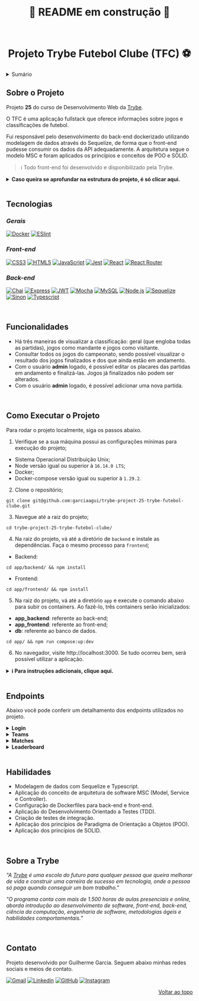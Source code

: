 <h1 align="center">🚧 README em construção 🚧</h1><br />

<a name="readme-top"></a>

<h1 align="center">Projeto Trybe Futebol Clube (TFC) ⚽</h1>

<details>
  <summary>Sumário</summary>
  <ol>
    <li><a href="#sobre-o-projeto">Sobre o Projeto</a></li>
    <li><a href="#tecnologias">Tecnologias</a></li>
    <li><a href="#funcionalidades">Funcionalidades</a></li>
    <li><a href="#como-executar-o-projeto">Como Executar o Projeto</a></li>
    <li><a href="#endpoints">Endpoints</a></li>
    <li><a href="#habilidades">Habilidades</a></li>
    <li><a href="#sobre-a-trybe">Sobre a Trybe</a></li>
    <li><a href="#contato">Contato</a></li>
  </ol>
</details>

## Sobre o Projeto

Projeto **25** do curso de Desenvolvimento Web da [Trybe][trybe-site-url].

O TFC é uma aplicação fullstack que oferece informações sobre jogos e classificações de futebol.

Fui responsável pelo desenvolvimento do back-end dockerizado utilizando modelagem de dados através do Sequelize, de forma que o front-end pudesse consumir os dados da API adequadamente. A arquitetura segue o modelo MSC e foram aplicados os princípios e conceitos de POO e SOLID.

> ℹ️ Todo front-end foi desenvolvido e disponibilizado pela Trybe.

<details>
  <summary><strong> Caso queira se aprofundar na estrutura do projeto, é só clicar aqui.</strong></summary><br />

  O projeto é composto de 4 entidades:

  1️⃣ **Banco de dados:**
  - É um container docker MySQL já configurado no `docker-compose` através de um serviço definido como `db`.
  - Tem o papel de fornecer dados para o serviço de back-end.
  - Durante a execução dos testes sempre vai ser acessado pelo `sequelize` e via porta `3002` do `localhost`;
  - Você também pode conectar a um Cliente MySQL (Workbench, Beekeeper, DBeaver e etc), colocando as credenciais configuradas no `docker-compose` no serviço `db`.

  2️⃣ **Back-end:**
  - Roda na porta `3001` do `localhost`, porta pela qual o front-end faz requisições por padrão;
  - A aplicação é inicializada a partir do arquivo `app/backend/src/server.ts`;
  - O `express` é executado e a aplicação ouve a porta que vem das variáveis de ambiente;
  - Todas as dependências extras (tal como `joi`, `boom`, `express-async-errors`...) devem ser listadas em `app/backend/packages.npm`.

  3️⃣ **Front-end:**
  - Roda na porta `3000` do `localhost`;
  - O front se comunica com serviço de back-end pela url `http://localhost:3001`.

  4️⃣ **Docker:**
  - O `docker-compose` tem a responsabilidade de unir todos os serviços conteinerizados (backend, frontend e db) e subir o projeto completo com o comando `npm run compose:up` ou `npm run compose:up:dev`;
</details>

<!-- [![Projeto TFC][project-demo]][project-url] -->

<br/>

## Tecnologias

### *Gerais*
[![Docker][docker-badge]][docker-url]
[![ESlint][eslint-badge]][eslint-url]


### *Front-end*
[![CSS3][css3-badge]][css3-url]
[![HTML5][html5-badge]][html5-url]
[![JavaScript][javascript-badge]][javascript-url]
[![Jest][jest-badge]][jest-url]
[![React][react-badge]][react-url]
[![React Router][react-router-badge]][react-router-url]

### *Back-end*
[![Chai][chai-badge]][chai-url]
[![Express][express-badge]][express-url]
[![JWT][jwt-badge]][jwt-url]
[![Mocha][mocha-badge]][mocha-url]
[![MySQL][mysql-badge]][mysql-url]
[![Node.js][node-badge]][node-url]
[![Sequelize][sequelize-badge]][sequelize-url]
[![Sinon][sinon-badge]][sinon-url]
[![Typescript][typescript-badge]][typescript-url]

<br/>

## Funcionalidades
<ul>
  <li>Há três maneiras de visualizar a classificação: geral (que engloba todas as partidas), jogos como mandante e jogos como visitante.</li>
  <li>Consultar todos os jogos do campeonato, sendo possível visualizar o resultado dos jogos finalizados e dos que ainda estão em andamento.</li>
  <li>Com o usuário <strong>admin</strong> logado, é possível editar os placares das partidas em andamento e finalizá-las. Jogos já finalizados não podem ser alterados.</li>
  <li>Com o usuário <strong>admin</strong> logado, é possível adicionar uma nova partida.</li>
</ul>

<br/>

## Como Executar o Projeto
Para rodar o projeto localmente, siga os passos abaixo.
<!-- Caso deseje somente testar a aplicação, [clique aqui][project-url]. -->

1. Verifique se a sua máquina possui as configurações mínimas para execução do projeto;
 - Sistema Operacional Distribuição Unix;
 - Node versão igual ou superior à `16.14.0 LTS`;
 - Docker;
 - Docker-compose versão igual ou superior à `1.29.2`.

2. Clone o repositório;
```
git clone git@github.com:garciaagui/trybe-project-25-trybe-futebol-clube.git
```

3. Navegue até a raiz do projeto;
```
cd trybe-project-25-trybe-futebol-clube/
```

4. Na raiz do projeto, vá até a diretório de `backend` e instale as dependências. Faça o mesmo processo para `frontend`;
  - Backend:
  ```
  cd app/backend/ && npm install
  ```
  - Frontend:
  ```
  cd app/frontend/ && npm install
  ```

5. Na raiz do projeto, vá até a diretório `app` e execute o comando abaixo para subir os containers. Ao fazê-lo, três containers serão inicializados:
- **app_backend**: referente ao back-end; 
- **app_frontend**: referente ao front-end;
- **db**: referente ao banco de dados.
```
cd app/ && npm run compose:up:dev
```

6. No navegador, visite http://localhost:3000. Se tudo ocorreu bem, será possível utilizar a aplicação.

<details>
  <summary><strong> ℹ️ Para instruções adicionais, clique aqui.</strong></summary><br />

  - Para executar os testes do back-end, vá até o diretório `app/backend/` e utilize o comando abaixo.
  ```
  npm run test:coverage
  ```

  - Para inicializar a aplicação fora do container e conectar com seu banco local, siga os passos abaixo.
  1. Vá até o diretório `app/backend/`;
  2. Renomeie o arquivo `.env.example` para `.env`;
  3. Configure os valores de acordo com o cenário do seu ambiente (credenciais de banco de dados, secrets desejadas e etc). 
</details>

<br/>

## Endpoints

Abaixo você pode conferir um detalhamento dos endpoints utilizados no projeto.

<details>
  <summary><strong>Login</strong></summary>

  ### POST /login
  - Valida o login do usuário e retorna um token gerado com jsonwebtoken (jwt).

  ### GET /login/validate
  - Valida o login do usuário e retorna o `role` (admin ou user) do usuário.
  ---
</details>

<details>
  <summary><strong>Teams</strong></summary>
  
  ### GET /teams
  - Retorna todos os times registrados no banco de dados.

  ### GET /teams/:id
  - Retorna o time de acordo com o id passado no endpoint.
  ---
</details>
  
<details>
  <summary><strong>Matches</strong></summary>
  
  ### GET /matches
  - Retorna todas as partidas registradas no banco de dados.

  ### POST /matches
  - Registra uma nova partida.

  ### PATCH /matches/:id
  - Atualiza o placar da partida cujo id foi passado no endpoint.

  ### PATCH /matches/:id/finish
  - Finaliza a partida cujo id foi passado no endpoint.
  ---
</details>

<details>
  <summary><strong>Leaderboard</strong></summary>
  
  ### GET /leaderboard
  - Descrição: Retorna a classificação geral do campeonato (considera todas as partidas).

  ### GET /leaderboard/home
  - Descrição: Retorna a classificação baseada somente nos jogos disputados em casa.

  ### GET /leaderboard/away
  - Descrição: Retorna a classificação baseada somente nos jogos disputados como visitante.
  ---
</details>

<br/>

## Habilidades
<ul>
  <li>Modelagem de dados com Sequelize e Typescript.</li>
  <li>Aplicação do conceito de arquitetura de software MSC (Model, Service e Controller).</li>
  <li>Configuração de Dockerfiles para back-end e front-end.</li>
  <li>Aplicação do Desenvolvimento Orientado a Testes (TDD).</li>
  <li>Criação de testes de integração.</li>
  <li>Aplicação dos princípios de Paradigma de Orientação a Objetos (POO).</li>
  <li>Aplicação dos princípios de SOLID.</li>
</ul>

<br/>

## Sobre a Trybe
_"A [Trybe][trybe-site-url] é uma escola do futuro para qualquer pessoa que queira melhorar de vida e construir uma carreira de sucesso em tecnologia, onde a pessoa só paga quando conseguir um bom trabalho."_

_"O programa conta com mais de 1.500 horas de aulas presenciais e online, aborda introdução ao desenvolvimento de software, front-end, back-end, ciência da computação, engenharia de software, metodologias ágeis e habilidades comportamentais._"

<br/>

## Contato
Projeto desenvolvido por Guilherme Garcia. Seguem abaixo minhas redes sociais e meios de contato.

[![Gmail][gmail-badge]][gmail-url]
[![Linkedin][linkedin-badge]][linkedin-url]
[![GitHub][github-badge]][github-url]
[![Instagram][instagram-badge]][instagram-url]

<p align="right"><a href="#readme-top">Voltar ao topo</a></p>

<!-- MARKDOWN LINKS & IMAGES -->
[trybe-site-url]: https://www.betrybe.com/
<!-- [project-demo]: -->
<!-- [project-url]: -->

[chai-url]: https://www.chaijs.com/
[chai-badge]: https://img.shields.io/badge/chai-A30701?style=for-the-badge&logo=chai&logoColor=white
[css3-url]: https://developer.mozilla.org/en-US/docs/Web/CSS
[css3-badge]: https://img.shields.io/badge/CSS3-1572B6?style=for-the-badge&logo=css3&logoColor=white
[docker-url]: https://www.docker.com/
[docker-badge]: https://img.shields.io/badge/Docker-2CA5E0?style=for-the-badge&logo=docker&logoColor=white
[eslint-url]: https://eslint.org/
[eslint-badge]: https://img.shields.io/badge/eslint-3A33D1?style=for-the-badge&logo=eslint&logoColor=white
[express-url]: https://expressjs.com/
[express-badge]: https://img.shields.io/badge/Express.js-000000?style=for-the-badge&logo=express&logoColor=white
[html5-url]: https://developer.mozilla.org/en-US/docs/Web/HTML
[html5-badge]: https://img.shields.io/badge/HTML5-E34F26?style=for-the-badge&logo=html5&logoColor=white
[javascript-url]: https://developer.mozilla.org/en-US/docs/Web/JavaScript
[javascript-badge]: https://img.shields.io/badge/JavaScript-323330?style=for-the-badge&logo=javascript&logoColor=F7DF1E
[jest-url]: https://jestjs.io/
[jest-badge]: https://img.shields.io/badge/Jest-C21325?style=for-the-badge&logo=jest&logoColor=white
[jwt-url]: https://jwt.io/
[jwt-badge]: https://img.shields.io/badge/JWT-000000?style=for-the-badge&logo=JSON%20web%20tokens&logoColor=white
[mocha-url]: https://mochajs.org/
[mocha-badge]: https://img.shields.io/badge/Mocha-8D6748?style=for-the-badge&logo=Mocha&logoColor=white
[mysql-url]: https://www.mysql.com/
[mysql-badge]: https://img.shields.io/badge/MySQL-005C84?style=for-the-badge&logo=mysql&logoColor=white
[node-url]: https://nodejs.org/en/
[node-badge]: https://img.shields.io/badge/Node.js-339933?style=for-the-badge&logo=nodedotjs&logoColor=white
[react-url]: https://reactjs.org/
[react-badge]: https://img.shields.io/badge/React-20232A?style=for-the-badge&logo=react&logoColor=61DAFB
[react-router-url]: https://reactrouter.com/en/main
[react-router-badge]: https://img.shields.io/badge/React_Router-CA4245?style=for-the-badge&logo=react-router&logoColor=white
[sequelize-url]: https://sequelize.org/
[sequelize-badge]: https://img.shields.io/badge/Sequelize-52B0E7?style=for-the-badge&logo=Sequelize&logoColor=white
[sinon-url]: https://sinonjs.org/
[sinon-badge]: https://img.shields.io/badge/sinon.js-323330?style=for-the-badge&logo=sinon
[typescript-url]: https://www.typescriptlang.org/
[typescript-badge]: https://img.shields.io/badge/TypeScript-007ACC?style=for-the-badge&logo=typescript&logoColor=white


[gmail-badge]: https://img.shields.io/badge/Gmail-D14836?style=for-the-badge&logo=gmail&logoColor=white
[gmail-url]: mailto:garciaguig@gmail.com
[linkedin-badge]: https://img.shields.io/badge/LinkedIn-0077B5?style=for-the-badge&logo=linkedin&logoColor=white
[linkedin-url]: https://www.linkedin.com/in/garciaagui/
[github-badge]: https://img.shields.io/badge/GitHub-100000?style=for-the-badge&logo=github&logoColor=white
[github-url]: https://github.com/garciaagui
[instagram-badge]: https://img.shields.io/badge/Instagram-E4405F?style=for-the-badge&logo=instagram&logoColor=white
[instagram-url]: https://www.instagram.com/garciaagui/